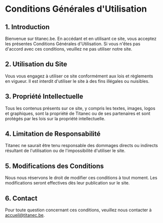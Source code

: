 # Conditions Générales d'Utilisation

## 1. Introduction

Bienvenue sur titanec.be. En accédant et en utilisant ce site, vous acceptez les présentes Conditions Générales d'Utilisation. Si vous n'êtes pas d'accord avec ces conditions, veuillez ne pas utiliser notre site.

## 2. Utilisation du Site

Vous vous engagez à utiliser ce site conformément aux lois et règlements en vigueur. Il est interdit d'utiliser le site à des fins illégales ou nuisibles.

## 3. Propriété Intellectuelle

Tous les contenus présents sur ce site, y compris les textes, images, logos et graphiques, sont la propriété de Titanec ou de ses partenaires et sont protégés par les lois sur la propriété intellectuelle.

## 4. Limitation de Responsabilité

Titanec ne saurait être tenu responsable des dommages directs ou indirects résultant de l'utilisation ou de l'impossibilité d'utiliser le site.

## 5. Modifications des Conditions

Nous nous réservons le droit de modifier ces conditions à tout moment. Les modifications seront effectives dès leur publication sur le site.

## 6. Contact

Pour toute question concernant ces conditions, veuillez nous contacter à accueil@titanec.be.
